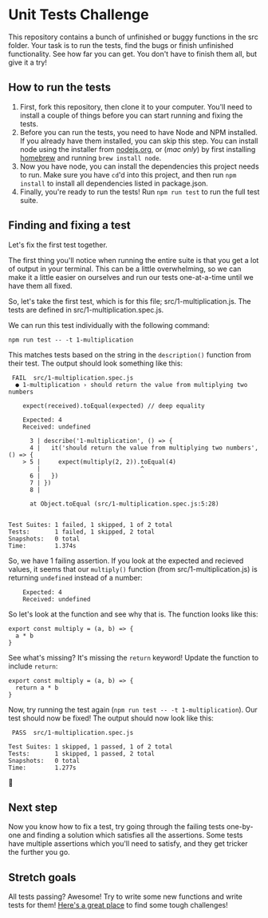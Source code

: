 # Unit Tests Challenge

This repository contains a bunch of unfinished or buggy functions in the src folder. Your task is to run the tests, find the bugs or finish unfinished functionality. See how far you can get. You don't have to finish them all, but give it a try!

## How to run the tests

1. First, fork this repository, then clone it to your computer. You'll need to install a couple of things before you can start running and fixing the tests.
2. Before you can run the tests, you need to have Node and NPM installed. If you already have them installed, you can skip this step. You can install node using the installer from [nodejs.org](https://nodejs.org/en/), or (*mac only*) by first installing [homebrew](https://brew.sh) and running `brew install node`.
3. Now you have node, you can install the dependencies this project needs to run. Make sure you have `cd`'d into this project, and then run `npm install` to install all dependencies listed in package.json.
4. Finally, you're ready to run the tests! Run `npm run test` to run the full test suite.

## Finding and fixing a test

Let's fix the first test together.

The first thing you'll notice when running the entire suite is that you get a lot of output in your terminal. This can be a little overwhelming, so we can make it a little easier on ourselves and run our tests one-at-a-time until we have them all fixed.

So, let's take the first test, which is for this file; src/1-multiplication.js. The tests are defined in src/1-multiplication.spec.js.

We can run this test individually with the following command:

```
npm run test -- -t 1-multiplication
```

This matches tests based on the string in the `description()` function from their test. The output should look something like this:

```
 FAIL  src/1-multiplication.spec.js
  ● 1-multiplication › should return the value from multiplying two numbers

    expect(received).toEqual(expected) // deep equality

    Expected: 4
    Received: undefined

      3 | describe('1-multiplication', () => {
      4 |   it('should return the value from multiplying two numbers', () => {
    > 5 |     expect(multiply(2, 2)).toEqual(4)
        |                            ^
      6 |   })
      7 | })
      8 |

      at Object.toEqual (src/1-multiplication.spec.js:5:28)


Test Suites: 1 failed, 1 skipped, 1 of 2 total
Tests:       1 failed, 1 skipped, 2 total
Snapshots:   0 total
Time:        1.374s
```

So, we have 1 failing assertion. If you look at the expected and recieved values, it seems that our `multiply()` function (from src/1-multiplication.js) is returning `undefined` instead of a number:

```
    Expected: 4
    Received: undefined
```

So let's look at the function and see why that is. The function looks like this:

```
export const multiply = (a, b) => {
  a * b
}
```

See what's missing? It's missing the `return` keyword! Update the function to include `return`:

```
export const multiply = (a, b) => {
  return a * b
}
```

Now, try running the test again (`npm run test -- -t 1-multiplication`). Our test should now be fixed! The output should now look like this:

```
 PASS  src/1-multiplication.spec.js

Test Suites: 1 skipped, 1 passed, 1 of 2 total
Tests:       1 skipped, 1 passed, 2 total
Snapshots:   0 total
Time:        1.277s
```

:clap:

## Next step

Now you know how to fix a test, try going through the failing tests one-by-one and finding a solution which satisfies all the assertions. Some tests have multiple assertions which you'll need to satisfy, and they get tricker the further you go.

## Stretch goals

All tests passing? Awesome! Try to write some new functions and write tests for them! [Here's a great place](https://edabit.com/challenges) to find some tough challenges!

